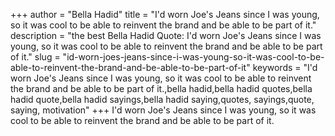 +++
author = "Bella Hadid"
title = "I'd worn Joe's Jeans since I was young, so it was cool to be able to reinvent the brand and be able to be part of it."
description = "the best Bella Hadid Quote: I'd worn Joe's Jeans since I was young, so it was cool to be able to reinvent the brand and be able to be part of it."
slug = "id-worn-joes-jeans-since-i-was-young-so-it-was-cool-to-be-able-to-reinvent-the-brand-and-be-able-to-be-part-of-it"
keywords = "I'd worn Joe's Jeans since I was young, so it was cool to be able to reinvent the brand and be able to be part of it.,bella hadid,bella hadid quotes,bella hadid quote,bella hadid sayings,bella hadid saying,quotes, sayings,quote, saying, motivation"
+++
I'd worn Joe's Jeans since I was young, so it was cool to be able to reinvent the brand and be able to be part of it.
